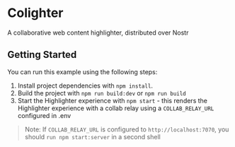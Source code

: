 # Colighter

A collaborative web content highlighter, distributed over Nostr

## Getting Started

You can run this example using the following steps:

1. Install project dependencies with `npm install`.
1. Build the project with `npm run build:dev` or `npm run build`
1. Start the Highlighter experience with `npm start` - this renders the Highlighter experience with a collab relay using a `COLLAB_RELAY_URL` configured in .env

> Note: If `COLLAB_RELAY_URL` is configured to `http://localhost:7070`,
you should `run npm start:server` in a second shell
